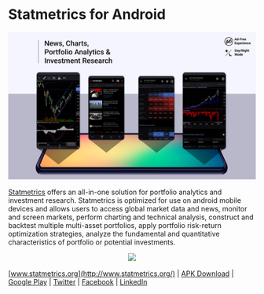 # Statmetrics for Android
<img src="https://raw.githubusercontent.com/Vinnitschenko/Statmetrics-Android/master/statmetrics.jpg">


[Statmetrics](http://www.statmetrics.org/) offers an all-in-one solution for portfolio analytics and investment research. Statmetrics is optimized for use on android mobile devices and allows users to access global market data and news, monitor and screen markets, perform charting and technical analysis, construct and backtest multiple multi-asset portfolios, apply portfolio risk-return optimization strategies, analyze the fundamental and quantitative characteristics of portfolio or potential investments.


<p align="center">  
<a href="https://play.google.com/store/apps/details?id=org.statmetrics.app"><img src="https://play.google.com/intl/en_us/badges/static/images/badges/en_badge_web_generic.png" height="120"></a>
</p>

[www.statmetrics.org](http://www.statmetrics.org/) | 
[APK Download](https://statmetrics.org/cms2/#download)  | 
[Google Play](https://play.google.com/store/apps/details?id=org.statmetrics.app) | 
[Twitter](https://twitter.com/statmetrics) | 
[Facebook](https://www.facebook.com/Statmetrics-110841637303428/) | [LinkedIn](https://www.linkedin.com/company/statmetrics/)
